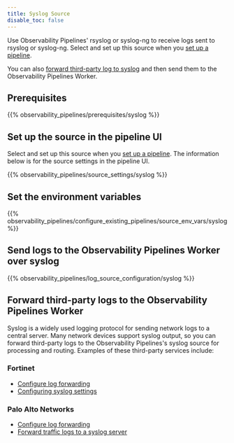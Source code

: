 ```yaml
---
title: Syslog Source
disable_toc: false
---
```


Use Observability Pipelines' rsyslog or syslog-ng to receive logs sent to rsyslog or syslog-ng. Select and set up this source when you [set up a pipeline][1].

You can also [forward third-party log to syslog](#forward-third-party-logs-to-syslog) and then send them to the Observability Pipelines Worker.

## Prerequisites

{{% observability_pipelines/prerequisites/syslog %}}

## Set up the source in the pipeline UI

Select and set up this source when you [set up a pipeline][1]. The information below is for the source settings in the pipeline UI.

{{% observability_pipelines/source_settings/syslog %}}

## Set the environment variables

{{% observability_pipelines/configure_existing_pipelines/source_env_vars/syslog %}}

## Send logs to the Observability Pipelines Worker over syslog

{{% observability_pipelines/log_source_configuration/syslog %}}

## Forward third-party logs to the Observability Pipelines Worker

Syslog is a widely used logging protocol for sending network logs to a central server. Many network devices support syslog output, so you can forward third-party logs to the Observability Pipelines's syslog source for processing and routing. Examples of these third-party services include:

### Fortinet
- [Configure log forwarding][2]
- [Configuring syslog settings][3]

### Palo Alto Networks
- [Configure log forwarding][4]
- [Forward traffic logs to a syslog server][5]

[1]: /observability_pipelines/configuration/set_up_pipelines/
[2]: https://help.fortinet.com/fa/faz50hlp/56/5-6-1/FMG-FAZ/2400_System_Settings/1600_Log%20Forwarding/0400_Configuring.htm
[3]: https://help.fortinet.com/fadc/4-5-1/olh/Content/FortiADC/handbook/log_remote.htm
[4]: https://docs.paloaltonetworks.com/pan-os/10-1/pan-os-admin/monitoring/configure-log-forwarding
[5]: https://knowledgebase.paloaltonetworks.com/KCSArticleDetail?id=kA10g000000ClRxCAK